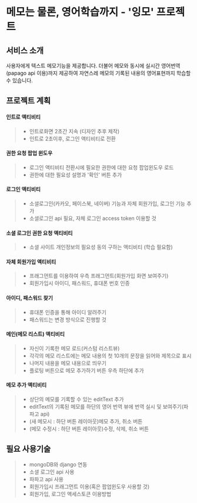 # 메모는 물론, 영어학습까지 - '잉모' 프로젝트

## 서비스 소개
사용자에게 텍스트 메모기능을 제공합니다. 더불어 메모와 동시에 실시간 영어번역(papago api 이용)까지 제공하여 자연스레 메모의 기록된 내용의 영어표현까지 학습할 수 있습니다.

## 프로젝트 계획
#### 인트로 액티비티
> - 인트로화면 2초간 지속 (디자인 추후 제작)
> - 인트로 2초이후, 로그인 액티비티로 전환

#### 권한 요청 팝업 윈도우
> - 로그인 액티비티 전환시에 필요한 권한에 대한 요청 팝업윈도우 로드
> - 권한에 대한 필요성 설명과 '확인' 버튼 추가

#### 로그인 액티비티
> - 소셜로그인(카카오, 페이스북, 네이버) 기능과 자체 회원가입, 로그인 기능 추가
> - 소셜로그인 api 필요, 자체 로그인 access token 이용할 것

#### 소셜 로그인 권한 요청 액티비티
> - 소셜 사이트 개인정보의 필요성 동의 구하는 액티비티 (학습 필요함)

#### 자체 회원가입 액티비티
> - 프래그먼트를 이용하여 우측 프래그먼트(회원가입 화면 보여주기)
> - 회원가입시 아이디, 패스워드, 휴대폰 번호 인증

#### 아이디, 패스워드 찾기
> - 휴대폰 인증을 통해 아이디 알려주기
> - 패스워드는 변경 방식으로 진행할 것

#### 메인(메모 리스트) 액티비티
> - 자신이 기록한 메모 로드(커스텀 리스트뷰)
> - 각각의 메모 리스트에는 메모 내용의 첫 10개의 문장을 읽어와 제목으로 표시
> - 나머지 내용을 메모 내용으로 띄우기
> - 플로팅 버튼으로 메모 추가하기 버튼 우측 하단에 추가

#### 메모 추가 액티비티
> - 상단의 메모를 기록할 수 있는 editText 추가
> - editText의 기록된 메모를 하단의 영어 번역 뷰에 번역 실시 및 보여주기(파파고 api)
> - (새 메모시 : 하단 버튼 레이아웃)메모 추가, 취소 버튼
> - (메모 수정시 : 하단 버튼 레이아웃)수정, 삭제, 취소 버튼


## 필요 사용기술
> - mongoDB와 django 연동
> - 소셜 로그인 api 사용
> - 파파고 api 사용
> - 회원가입시 프래그먼트 이용(혹은 팝업윈도우 사용할 것)
> - 회원가입, 로그인 액세스토큰 이용방법
